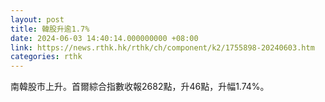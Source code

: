 ```yaml
---
layout: post
title: 韓股升逾1.7%
date: 2024-06-03 14:40:14.000000000 +08:00
link: https://news.rthk.hk/rthk/ch/component/k2/1755898-20240603.htm
categories: rthk
---
```


南韓股市上升。首爾綜合指數收報2682點，升46點，升幅1.74%。
